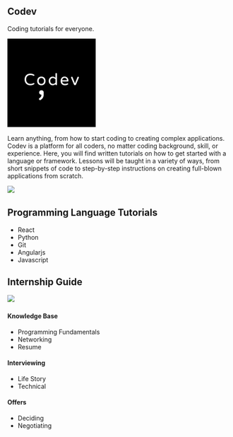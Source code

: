 ## Codev
Coding tutorials for everyone.

<img src="https://raw.githubusercontent.com/maaslalani/Codev/master/assets/Logo.png" width="200px" />

Learn anything, from how to start coding to creating complex applications. Codev is a platform for all coders, no matter coding background, skill, or experience.
Here, you will find written tutorials on how to get started with a language or framework. Lessons will be taught in a variety of ways, from short snippets of code to step-by-step instructions on creating full-blown applications from scratch.

<img src="https://raw.githubusercontent.com/maaslalani/Codev/master/assets/codev-header.png" width="500px" />


## Programming Language Tutorials
* React
* Python
* Git
* Angularjs
* Javascript

## Internship Guide

<img src="https://raw.githubusercontent.com/maaslalani/Codev/master/assets/internship-guide.png" width="500px" />

#### Knowledge Base
* Programming Fundamentals
* Networking
* Resume

#### Interviewing
* Life Story
* Technical

#### Offers
* Deciding
* Negotiating

